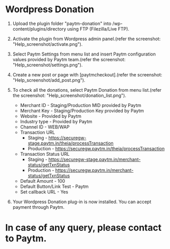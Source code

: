 # Wordpress Donation

  1. Upload the plugin folder "paytm-donation" into /wp-content/plugins/directory using FTP (Filezilla/Live FTP).
  2. Activate the plugin from Wordpress admin panel.(refer the screenshot: "Help_screenshot/activate.png").
  3. Select Paytm Settings from menu list and insert Paytm configuration values provided by Paytm team.(refer the screenshot: "Help_screenshot/settings.png").
  4. Create a new post or page with [paytmcheckout].(refer the screenshot: "Help_screenshot/add_post.png").
  5. To check all the donations, select Paytm Donation from menu list.(refer the screenshot: "Help_screenshot/donation_list.png").

      * Merchant ID               - Staging/Production MID provided by Paytm
      * Merchant Key              - Staging/Production Key provided by Paytm
      * Website                   - Provided by Paytm
      * Industry type             - Provided by Paytm
      * Channel ID                - WEB/WAP
      * Transaction URL           
        * Staging     - https://securegw-stage.paytm.in/theia/processTransaction
        * Production  - https://securegw.paytm.in/theia/processTransaction
      * Transaction Status URL    
        * Staging     - https://securegw-stage.paytm.in/merchant-status/getTxnStatus
        * Production  - https://securegw.paytm.in/merchant-status/getTxnStatus
      * Default Amount            - 100
      * Default Button/Link Test  - Paytm
      * Set callback URL          - Yes

  6. Your Wordpress Donation plug-in is now installed. You can accept payment through Paytm.

# In case of any query, please contact to Paytm.